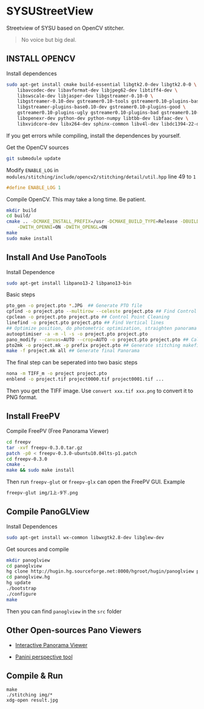 SYSUStreetView
==============

Streetview of SYSU based on OpenCV stitcher.

> No voice but big deal.

## INSTALL OPENCV

Install dependences

```bash
sudo apt-get install cmake build-essential libgtk2.0-dev libgtk2.0-0 \
    libavcodec-dev libavformat-dev libjpeg62-dev libtiff4-dev \
    libswscale-dev libjasper-dev libgstreamer-0.10-0 \
    libgstreamer-0.10-dev gstreamer0.10-tools gstreamer0.10-plugins-base \
    libgstreamer-plugins-base0.10-dev gstreamer0.10-plugins-good \
    gstreamer0.10-plugins-ugly gstreamer0.10-plugins-bad gstreamer0.10-ffmpeg \
    libopenexr-dev python-dev python-numpy libtbb-dev libfaac-dev \
    libxvidcore-dev libx264-dev sphinx-common libv4l-dev libdc1394-22-dev
```

If you get errors while compiling, install the dependences by yourself.

Get the OpenCV sources

```bash
git submodule update
```

Modify `ENABLE_LOG` in  `modules/stitching/include/opencv2/stitching/detail/util.hpp` line 49 to `1`
```cpp
#define ENABLE_LOG 1
```

Compile OpenCV. This may take a long time. Be patient.

```bash
mkdir build
cd build/
cmake .. -DCMAKE_INSTALL_PREFIX=/usr -DCMAKE_BUILD_TYPE=Release -DBUILD_EXAMPLES=ON \
    -DWITH_OPENNI=ON -DWITH_OPENGL=ON
make
sudo make install
```

## Install And Use PanoTools

Install Dependence

```bash
sudo apt-get install libpano13-2 libpano13-bin
```

Basic steps

```bash
pto_gen -o project.pto *.JPG  ## Generate PTO file
cpfind -o project.pto --multirow --celeste project.pto ## Find Control Points, with celeste to ignore clouds
cpclean -o project.pto project.pto ## Control Point Cleaning
linefind -o project.pto project.pto ## Find Vertical lines
## Optimize position, do photometric optimization, straighten panorama and select suitable output projection
autooptimiser -a -m -l -s -o project.pto project.pto
pano_modify --canvas=AUTO --crop=AUTO -o project.pto project.pto ## Calculate optimal crop and optimal size
pto2mk -o project.mk -p prefix project.pto ## Generate stitching makefile
make -f project.mk all ## Generate final Panorama
```

The final step can be seperated into two basic steps

```bash
nona -m TIFF_m -o project project.pto
enblend -o project.tif project0000.tif project0001.tif ...
```

Then you get the TIFF image. Use `convert xxx.tif xxx.png` to convert it to PNG format.

## Install FreePV

Compile FreePV (Free Panorama Viewer)

```bash
cd freepv
tar -xvf freepv-0.3.0.tar.gz
patch -p0 < freepv-0.3.0-ubuntu10.04lts-p1.patch
cd freepv-0.3.0
cmake .
make && sudo make install
```

Then run `freepv-glut` or `freepv-glx` can open the FreePV GUI. Example

```bash
freepv-glut img/1上-9下.png
```

## Compile PanoGLView

Install Dependences

```bash
sudo apt-get install wx-common libwxgtk2.8-dev libglew-dev
```

Get sources and compile

```bash
mkdir panoglview
cd panoglview
hg clone http://hugin.hg.sourceforge.net:8000/hgroot/hugin/panoglview panoglview.hg
cd panoglview.hg
hg update
./bootstrap
./configure
make
```

Then you can find `panoglview` in the `src` folder

## Other Open-sources Pano Viewers

* [Interactive Panorama Viewer](http://sourceforge.net/projects/panoramaviewer/?source=recommended)

* [Panini perspective tool](http://sourceforge.net/projects/pvqt/?source=recommended)

## Compile & Run
```
make
./stitching img/*
xdg-open result.jpg
```
